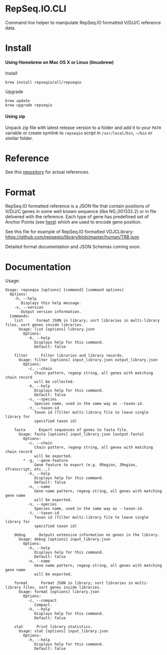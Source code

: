 # RepSeq.IO.CLI

Command line helper to manipulate RepSeq.IO formatted V/D/J/C reference data.

# Install

#### Using Homebrew on Mac OS X or Linux (linuxbrew)

Install

    brew install repseqio/all/repseqio

Upgrade

    brew update
    brew upgrade repseqio

#### Using zip

Unpack zip file with latest release version to a folder and add it to your `PATH` variable or create symlink to `repseqio` script in `/usr/local/bin`, `~/bin` or similar folder.

# Reference

See this [repository](https://github.com/repseqio/library) for actual references.

# Format

RepSeq.IO formatted reference is a JSON file that contain positions of V/D/J/C genes in some well known sequence (like NG_001332.2) or in file delivered with the reference. Each type of gene has predefined set of Anchor Points (see [here](http://mixcr.readthedocs.io/en/latest/geneFeatures.html)) which are used to encode gene position.

See this file for example of RepSeq.IO formatted VDJCLibrary:
https://github.com/repseqio/library/blob/master/human/TRB.json

Detailed format documentation and JSON Schemas coming soon.

# Documentation

Usage:

```
Usage: repseqio [options] [command] [command options]
  Options:
    -h, --help
       Displays this help message.
    -v, --version
       Output version information.
  Commands:
    list      Format JSON in library; sort libraries in multi-library files, sort genes inside libraries.
      Usage: list [options] library.json
        Options:
          -h, --help
             Displays help for this command.
             Default: false

    filter      Filter libraries and library records.
      Usage: filter [options] input_library.json output_library.json
        Options:
          -c, --chain
             Chain pattern, regexp string, all genes with matching chain record
             will be collected.
          -h, --help
             Displays help for this command.
             Default: false
          -s, --species
             Species name, used in the same way as --taxon-id.
          -t, --taxon-id
             Taxon id (filter multi-library file to leave single library for
             specified taxon id)

    fasta      Export sequences of genes to fasta file.
      Usage: fasta [options] input_library.json [output.fasta]
        Options:
          -c, --chain
             Chain pattern, regexp string, all genes with matching chain record
             will be exported.
        * -g, --gene-feature
             Gene feature to export (e.g. VRegion, JRegion, VTranscript, etc...)
          -h, --help
             Displays help for this command.
             Default: false
          -n, --name
             Gene name pattern, regexp string, all genes with matching gene name
             will be exported.
          -s, --species
             Species name, used in the same way as --taxon-id.
          -t, --taxon-id
             Taxon id (filter multi-library file to leave single library for
             specified taxon id)

    debug      Outputs extensive information on genes in the library.
      Usage: debug [options] input_library.json
        Options:
          -h, --help
             Displays help for this command.
             Default: false
          -n, --name
             Gene name pattern, regexp string, all genes with matching gene name
             will be exported.

    format      Format JSON in library; sort libraries in multi-library files, sort genes inside libraries.
      Usage: format [options] library.json
        Options:
          -c, --compact
             Compact.
          -h, --help
             Displays help for this command.
             Default: false

    stat      Print library statistics.
      Usage: stat [options] input_library.json
        Options:
          -h, --help
             Displays help for this command.
             Default: false
```
